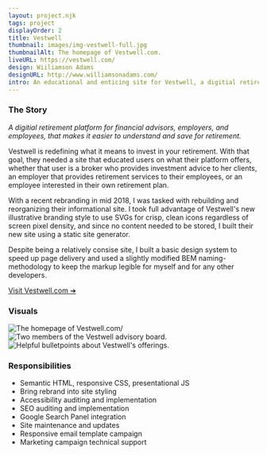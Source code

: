 ```yaml
---
layout: project.njk
tags: project
displayOrder: 2
title: Vestwell
thumbnail: images/img-vestwell-full.jpg
thumbnailAlt: The homepage of Vestwell.com.
liveURL: https://vestwell.com/
design: Wiiliamson Adams
designURL: http://www.williamsonadams.com/
intro: An educational and enticing site for Vestwell, a digitial retirement platform, to feature their product and their rebranding.
---
```


### The Story

_A digitial retirement platform for financial advisors, employers, and employees, that makes it easier to understand and save for retirement._

Vestwell is redefining what it means to invest in your retirement. With that goal, they needed a site that educated users on what their platform offers, whether that user is a broker who provides investment advice to her clients, an employer that provides retirement services to their employees, or an employee interested in their own retirement plan.

With a recent rebranding in mid 2018, I was tasked with rebuilding and reorganizing their informational site. I took full advantage of Vestwell's new illustrative branding style to use SVGs for crisp, clean icons regardless of screen pixel density, and since no content needed to be stored, I built their new site using a static site generator.

Despite being a relatively consise site, I built a basic design system to speed up page delivery and used a slightly modified BEM naming-methodology to keep the markup legible for myself and for any other developers.

[Visit Vestwell.com &#10132;](http://vestwell.com/)

### Visuals

<div class="visuals">

![The homepage of Vestwell.com/](/images/img-vestwell-home.jpg)
![Two members of the Vestwell advisory board.](/images/img-vestwell-team.jpg)
![Helpful bulletpoints about Vestwell's offerings.](/images/img-vestwell-intro.jpg)

</div>

### Responsibilities

- Semantic HTML, responsive CSS, presentational JS
- Bring rebrand into site styling
- Accessibility auditing and implementation
- SEO auditing and implementation
- Google Search Panel integration
- Site maintenance and updates
- Responsive email template campaign
- Marketing campaign technical support
